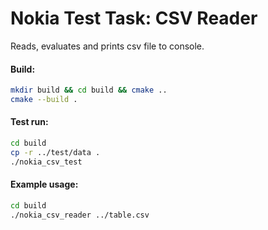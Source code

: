 # Nokia Test Task: CSV Reader

Reads, evaluates and prints csv file to console.

#### Build:
```sh
mkdir build && cd build && cmake ..
cmake --build .
```
#### Test run:
```sh
cd build
cp -r ../test/data .
./nokia_csv_test
```

#### Example usage:
```sh
cd build
./nokia_csv_reader ../table.csv
```